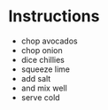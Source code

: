 # Instructions
* chop avocados
* chop onion
* dice chillies
* squeeze lime
* add salt
* and mix well
* serve cold

